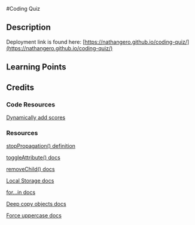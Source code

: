 #Coding Quiz

## Description

Deployment link is found here: [https://nathangero.github.io/coding-quiz/](https://nathangero.github.io/coding-quiz/)

## Learning Points

## Credits

### Code Resources

[Dynamically add scores](https://git.bootcampcontent.com/University-of-California---Berkeley/UCB-VIRT-FSF-FT-09-2023-U-LOLC/-/blob/main/course-content/04-Web-APIs/activities/26-Stu_Local-Storage-Todos/Unsolved/assets/js/script.js)

### Resources

[stopPropagation() definition](https://developer.mozilla.org/en-US/docs/Web/API/Event/stopPropagation)

[toggleAttribute() docs](https://developer.mozilla.org/en-US/docs/Web/API/Element/toggleAttribute)

[removeChild() docs](https://developer.mozilla.org/en-US/docs/Web/API/Node/removeChild)

[Local Storage docs](https://developer.mozilla.org/en-US/docs/Web/API/Window/localStorage)

[for...in docs](https://developer.mozilla.org/en-US/docs/Web/JavaScript/Reference/Statements/for...in)

[Deep copy objects docs](https://developer.mozilla.org/en-US/docs/Glossary/Deep_copy)

[Force uppercase docs](https://developer.mozilla.org/en-US/docs/Web/CSS/text-transform)